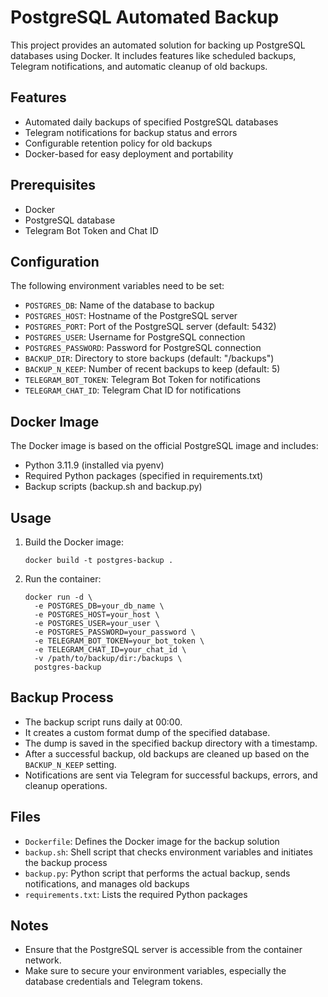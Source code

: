 # PostgreSQL Automated Backup

This project provides an automated solution for backing up PostgreSQL databases using Docker. It includes features like scheduled backups, Telegram notifications, and automatic cleanup of old backups.

## Features

- Automated daily backups of specified PostgreSQL databases
- Telegram notifications for backup status and errors
- Configurable retention policy for old backups
- Docker-based for easy deployment and portability

## Prerequisites

- Docker
- PostgreSQL database
- Telegram Bot Token and Chat ID

## Configuration

The following environment variables need to be set:

- `POSTGRES_DB`: Name of the database to backup
- `POSTGRES_HOST`: Hostname of the PostgreSQL server
- `POSTGRES_PORT`: Port of the PostgreSQL server (default: 5432)
- `POSTGRES_USER`: Username for PostgreSQL connection
- `POSTGRES_PASSWORD`: Password for PostgreSQL connection
- `BACKUP_DIR`: Directory to store backups (default: "/backups")
- `BACKUP_N_KEEP`: Number of recent backups to keep (default: 5)
- `TELEGRAM_BOT_TOKEN`: Telegram Bot Token for notifications
- `TELEGRAM_CHAT_ID`: Telegram Chat ID for notifications

## Docker Image

The Docker image is based on the official PostgreSQL image and includes:

- Python 3.11.9 (installed via pyenv)
- Required Python packages (specified in requirements.txt)
- Backup scripts (backup.sh and backup.py)

## Usage

1. Build the Docker image:
   ```
   docker build -t postgres-backup .
   ```

2. Run the container:
   ```
   docker run -d \
     -e POSTGRES_DB=your_db_name \
     -e POSTGRES_HOST=your_host \
     -e POSTGRES_USER=your_user \
     -e POSTGRES_PASSWORD=your_password \
     -e TELEGRAM_BOT_TOKEN=your_bot_token \
     -e TELEGRAM_CHAT_ID=your_chat_id \
     -v /path/to/backup/dir:/backups \
     postgres-backup
   ```

## Backup Process

- The backup script runs daily at 00:00.
- It creates a custom format dump of the specified database.
- The dump is saved in the specified backup directory with a timestamp.
- After a successful backup, old backups are cleaned up based on the `BACKUP_N_KEEP` setting.
- Notifications are sent via Telegram for successful backups, errors, and cleanup operations.

## Files

- `Dockerfile`: Defines the Docker image for the backup solution
- `backup.sh`: Shell script that checks environment variables and initiates the backup process
- `backup.py`: Python script that performs the actual backup, sends notifications, and manages old backups
- `requirements.txt`: Lists the required Python packages

## Notes
- Ensure that the PostgreSQL server is accessible from the container network.
- Make sure to secure your environment variables, especially the database credentials and Telegram tokens.